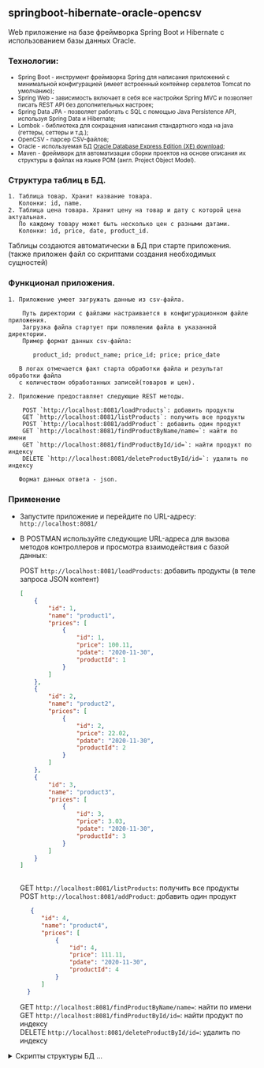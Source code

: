 ## springboot-hibernate-oracle-opencsv

Web приложение на базе фреймворка Spring Boot и Hibernate с использованием базы данных Oracle. 

### Технологии:
<small>

* Spring Boot - инструмент фреймворка Spring для написания приложений с минимальной конфигурацией (имеет встроенный контейнер сервлетов Tomcat по умолчанию);
* Spring Web - зависимость включает в себя все настройки Spring MVC и позволяет писать REST API без дополнительных настроек;
* Spring Data JPA - позволяет работать с SQL с помощью Java Persistence API, используя Spring Data и Hibernate;
* Lombok - библиотека для сокращения написания стандартного кода на java (геттеры, сеттеры и т.д.);
* OpenCSV - парсер CSV-файлов;
* Oracle - используемая БД [Oracle Database Express Edition (XE) download](https://www.oracle.com/database/technologies/xe-downloads.html "https://www.oracle.com/database/technologies/xe-downloads.html");
* Maven - фреймворк для автоматизации сборки проектов на основе описания их структуры в файлах на языке POM (англ. Project Object Model).

</small>

### Структура таблиц в БД.

```
1. Таблица товар. Хранит название товара.
   Колонки: id, name.
2. Таблица цена товара. Хранит цену на товар и дату с которой цена актуальная. 
   По каждому товару может быть несколько цен с разными датами.
   Колонки: id, price, date, product_id.
```
Таблицы создаются автоматически в БД при старте приложения.  
(также приложен файл со скриптами создания необходимых сущностей)

### Функционал приложения.

```
1. Приложение умеет загружать данные из csv-файла. 
    
    Путь директории с файлами настраивается в конфигурационном файле приложения. 
    Загрузка файла стартует при появлении файла в указанной директории.
    Пример формат данных csv-файла:

       product_id; product_name; price_id; price; price_date

   В логах отмечается факт старта обработки файла и результат обработки файла 
   с количеством обработанных записей(товаров и цен).

2. Приложение предоставляет следующие REST методы.

    POST `http://localhost:8081/loadProducts`: добавить продукты
    GET `http://localhost:8081/listProducts`: получить все продукты
    POST `http://localhost:8081/addProduct`: добавить один продукт
    GET `http://localhost:8081/findProductByName/name=`: найти по имени
    GET `http://localhost:8081/findProductById/id=`: найти продукт по индексу  
    DELETE `http://localhost:8081/deleteProductById/id=`: удалить по индексу
   
   Формат данных ответа - json.
```

### Применение

* Запустите приложение и перейдите по URL-адресу:   
    `http://localhost:8081/`  
 
* В POSTMAN используйте следующие URL-адреса для вызова методов контроллеров и просмотра взаимодействия с базой данных:
    
    POST `http://localhost:8081/loadProducts`: добавить продукты (в теле запроса JSON контент)
    ```json
    [
        {
            "id": 1,
            "name": "product1",
            "prices": [
                {
                    "id": 1,
                    "price": 100.11,
                    "pdate": "2020-11-30",
                    "productId": 1
                }
            ]
        },
        {
            "id": 2,
            "name": "product2",
            "prices": [
                {
                    "id": 2,
                    "price": 22.02,
                    "pdate": "2020-11-30",
                    "productId": 2
                }
            ]
        },
        {
            "id": 3,
            "name": "product3",
            "prices": [
                {
                    "id": 3,
                    "price": 3.03,
                    "pdate": "2020-11-30",
                    "productId": 3
                }
            ]
        }
    ]
     
    ```
  GET `http://localhost:8081/listProducts`: получить все продукты
  POST `http://localhost:8081/addProduct`: добавить один продукт
  ```json
     {
        "id": 4,
        "name": "product4",
        "prices": [
            {
                "id": 4,
                "price": 111.11,
                "pdate": "2020-11-30",
                "productId": 4
            }
        ]
    }
  ```
  GET `http://localhost:8081/findProductByName/name=`: найти по имени
  GET `http://localhost:8081/findProductById/id=`: найти продукт по индексу  
  DELETE `http://localhost:8081/deleteProductById/id=`: удалить по индексу

<details><summary>Скрипты структуры БД ...</summary>

```sql
/* таблица Продукты */
DROP TABLE products PURGE;
/
CREATE TABLE products
(
  id   NUMBER(10,0) NOT NULL,
  name VARCHAR2(255),
  PRIMARY KEY (id)
);
/
/* таблица Цены */
DROP TABLE prices PURGE;
/
CREATE TABLE prices
(
  id         NUMBER(10,0) NOT NULL,
  price      NUMBER,
  pdate      DATE,
  product_id NUMBER(10,0),
  PRIMARY KEY (id),
  CONSTRAINT FK_PRODUCT_ID FOREIGN KEY (PRODUCT_ID)
  REFERENCES PRODUCTS (ID)
);
/
/* проверка */
SELECT * 
  FROM products pd, 
       prices   pr 
 WHERE pd.id = pr.product_id(+)
 ORDER BY pr.id;
/

```

</details>
